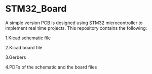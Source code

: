 # STM32_Board
A simple version PCB is designed using STM32 microcontroller to implement real time projects.
This repository contains the following:

1.Kicad schematic file

2.Kicad board file

3.Gerbers

4.PDFs of the schematic and the board files
